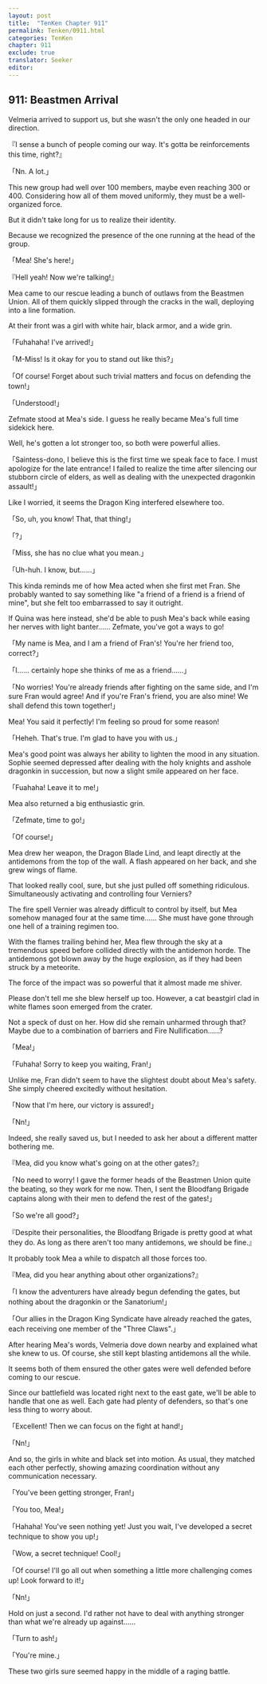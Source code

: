 ```yaml
---
layout: post
title:  "TenKen Chapter 911"
permalink: Tenken/0911.html
categories: TenKen
chapter: 911
exclude: true
translator: Seeker
editor: 
---
```

<h2>911: Beastmen Arrival</h2>

 Velmeria arrived to support us, but she wasn't the only one headed in our direction.

『I sense a bunch of people coming our way. It's gotta be reinforcements this time, right?』

「Nn. A lot.」

 This new group had well over 100 members, maybe even reaching 300 or 400. Considering how all of them moved uniformly, they must be a well-organized force.

 But it didn't take long for us to realize their identity.

 Because we recognized the presence of the one running at the head of the group.

「Mea! She's here!」

『Hell yeah! Now we're talking!』

 Mea came to our rescue leading a bunch of outlaws from the Beastmen Union. All of them quickly slipped through the cracks in the wall, deploying into a line formation.

 At their front was a girl with white hair, black armor, and a wide grin.

「Fuhahaha! I've arrived!」

「M-Miss! Is it okay for you to stand out like this?」

「Of course! Forget about such trivial matters and focus on defending the town!」

「Understood!」

 Zefmate stood at Mea's side. I guess he really became Mea's full time sidekick here.

 Well, he's gotten a lot stronger too, so both were powerful allies.

「Saintess-dono, I believe this is the first time we speak face to face. I must apologize for the late entrance! I failed to realize the time after silencing our stubborn circle of elders, as well as dealing with the unexpected dragonkin assault!」

 Like I worried, it seems the Dragon King interfered elsewhere too.

「So, uh, you know! That, that thing!」

「?」

「Miss, she has no clue what you mean.」

「Uh-huh. I know, but……」

 This kinda reminds me of how Mea acted when she first met Fran. She probably wanted to say something like "a friend of a friend is a friend of mine", but she felt too embarrassed to say it outright.

 If Quina was here instead, she'd be able to push Mea's back while easing her nerves with light banter…… Zefmate, you've got a ways to go!

「My name is Mea, and I am a friend of Fran's! You're her friend too, correct?」

「I…… certainly hope she thinks of me as a friend……」

「No worries! You're already friends after fighting on the same side, and I'm sure Fran would agree! And if you're Fran's friend, you are also mine! We shall defend this town together!」

 Mea! You said it perfectly! I'm feeling so proud for some reason!

「Heheh. That's true. I'm glad to have you with us.」

 Mea's good point was always her ability to lighten the mood in any situation. Sophie seemed depressed after dealing with the holy knights and asshole dragonkin in succession, but now a slight smile appeared on her face.

「Fuahaha! Leave it to me!」

 Mea also returned a big enthusiastic grin.

「Zefmate, time to go!」

「Of course!」

 Mea drew her weapon, the Dragon Blade Lind, and leapt directly at the antidemons from the top of the wall. A flash appeared on her back, and she grew wings of flame.

 That looked really cool, sure, but she just pulled off something ridiculous. Simultaneously activating and controlling four Verniers?

 The fire spell Vernier was already difficult to control by itself, but Mea somehow managed four at the same time…… She must have gone through one hell of a training regimen too.

 With the flames trailing behind her, Mea flew through the sky at a tremendous speed before collided directly with the antidemon horde. The antidemons got blown away by the huge explosion, as if they had been struck by a meteorite.

 The force of the impact was so powerful that it almost made me shiver.

 Please don't tell me she blew herself up too. However, a cat beastgirl clad in white flames soon emerged from the crater.

 Not a speck of dust on her. How did she remain unharmed through that? Maybe due to a combination of barriers and Fire Nullification……?

「Mea!」

「Fuhaha! Sorry to keep you waiting, Fran!」

 Unlike me, Fran didn't seem to have the slightest doubt about Mea's safety. She simply cheered excitedly without hesitation.

「Now that I'm here, our victory is assured!」

「Nn!」

 Indeed, she really saved us, but I needed to ask her about a different matter bothering me.

『Mea, did you know what's going on at the other gates?』

「No need to worry! I gave the former heads of the Beastmen Union quite the beating, so they work for me now. Then, I sent the Bloodfang Brigade captains along with their men to defend the rest of the gates!」

「So we're all good?」

『Despite their personalities, the Bloodfang Brigade is pretty good at what they do. As long as there aren't too many antidemons, we should be fine.』

 It probably took Mea a while to dispatch all those forces too.

『Mea, did you hear anything about other organizations?』

「I know the adventurers have already begun defending the gates, but nothing about the dragonkin or the Sanatorium!」

「Our allies in the Dragon King Syndicate have already reached the gates, each receiving one member of the "Three Claws".」

 After hearing Mea's words, Velmeria dove down nearby and explained what she knew to us. Of course, she still kept blasting antidemons all the while.

 It seems both of them ensured the other gates were well defended before coming to our rescue.

 Since our battlefield was located right next to the east gate, we'll be able to handle that one as well. Each gate had plenty of defenders, so that's one less thing to worry about.

「Excellent! Then we can focus on the fight at hand!」

「Nn!」

 And so, the girls in white and black set into motion. As usual, they matched each other perfectly, showing amazing coordination without any communication necessary.

「You've been getting stronger, Fran!」

「You too, Mea!」

「Hahaha! You've seen nothing yet! Just you wait, I've developed a secret technique to show you up!」

「Wow, a secret technique! Cool!」

「Of course! I'll go all out when something a little more challenging comes up! Look forward to it!」

「Nn!」

 Hold on just a second. I'd rather not have to deal with anything stronger than what we're already up against……

「Turn to ash!」

「You're mine.」

 These two girls sure seemed happy in the middle of a raging battle.



